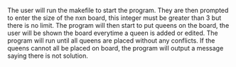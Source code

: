 The user will run the makefile to start the program. They are then prompted to enter the size of the nxn board, this integer must be greater than 3 but there is no limit. The program will then start to put queens on the board, the user will be shown the board everytime a queen is added or edited. The program will run until all queens are placed without any conflicts. If the queens cannot all be placed on board, the program will output a message saying there is not solution.
